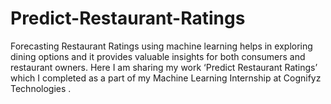 # Predict-Restaurant-Ratings
Forecasting Restaurant Ratings using machine learning helps in exploring dining options and it provides valuable insights for both consumers and restaurant owners.
Here I am sharing my work ‘Predict Restaurant Ratings’ which I completed as a part of my Machine Learning Internship at Cognifyz Technologies .
